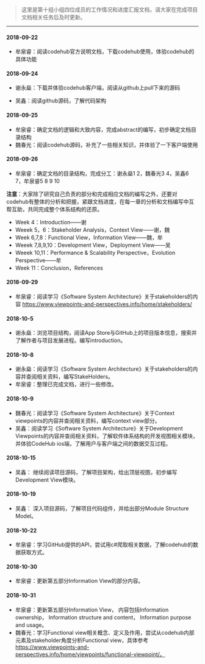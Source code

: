 >这里是第十组小组四位成员的工作情况和进度汇报文档，请大家在完成项目文档相关任务后及时更新。
------
#### 2018-09-22
- 牟泉睿：阅读codehub官方说明文档，下载codehub使用，体验codehub的具体功能

#### 2018-09-24
- 谢永燊：下载并体验codehub客户端，阅读从github上pull下来的源码

- 吴鑫：阅读github源码，了解代码架构

#### 2018-09-25
- 牟泉睿：确定文档的逻辑和大致内容，完成abstract的编写，初步确定文档目录结构
- 魏春光：阅读codehub源码，补充了一些相关知识，并体验了一下客户端使用

#### 2018-09-26
- 牟泉睿：确定文档的目录结构，完成分工：谢永燊1 2，魏春光3 4，吴鑫6 7，牟泉睿5 8 9 10

**注意**：大家除了研究自己负责的部分和完成相应文档的编写之外，还要对codehub有整体的分析和把握，紧跟文档进度，在每一章的分析和文档编写中互帮互助，共同完成整个体系结构的还原。

- Week 4：Introduction——谢
- Weeek 5，6：Stakeholder Analysis，Context View——谢，魏
- Week 6,7,8：Functional View，Information View——魏，牟
- Weeek 7,8,9,10：Development View，Deployment View——吴
- Weeek 10,11：Performance & Scalability Perspective，Evolution Perspective——牟
- Week 11：Conclusion，References

#### 2018-09-29
- 牟泉睿：阅读学习《Software System Architecture》关于stakeholders的内容 https://www.viewpoints-and-perspectives.info/home/stakeholders/

#### 2018-10-5
- 谢永燊：浏览项目结构，阅读App Store与GitHub上的项目版本信息，搜索并了解作者与项目发展进程。编写introduction。

#### 2018-10-8
- 谢永燊：阅读学习《Software System Architecture》关于stakeholders的内容并查阅相关资料，编写StakeHolders。
- 牟泉睿：整理已完成文档，进行一些修改。

#### 2018-10-9
- 魏春光：阅读学习《Software System Architecture》关于Context viewpoints的内容并查阅相关资料，编写context view部分。
- 吴鑫：阅读学习《Software System Architecture》关于Development Viewpoints的内容并查阅相关资料，了解软件体系结构的开发视图相关模块，并体验CodeHub ios端，了解用户与客户端之间的数据交互过程。

#### 2018-10-15
- 吴鑫： 继续阅读项目源码，了解项目架构，给出顶层视图，初步编写Development View模块。

#### 2018-10-19
- 吴鑫： 深入项目源码，了解项目代码组件，并给出部分Module Structure Model。

#### 2018-10-22
- 牟泉睿：学习GitHub提供的API，尝试用c#爬取相关数据，了解codehub的数据获取方式。

#### 2018-10-30
- 牟泉睿：更新第五部分Information View的部分内容。

#### 2018-10-31
- 牟泉睿：更新第五部分Information View， 内容包括Information ownership， Information structure and content， Information purpose and usage。
- 魏春光：学习Functional view相关概念、定义及作用，尝试从codehub内部元素及stakeholder角度分析Functional view，具体参考 https://www.viewpoints-and-perspectives.info/home/viewpoints/functional-viewpoint/。
